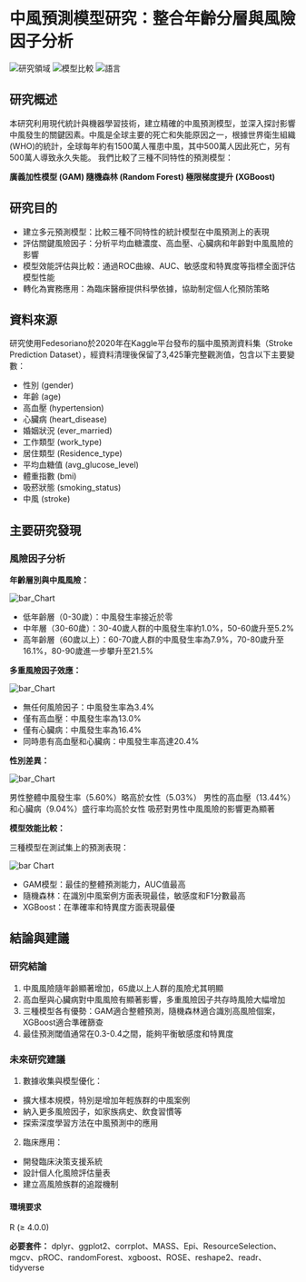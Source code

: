 # 中風預測模型研究：整合年齡分層與風險因子分析

![研究領域](https://img.shields.io/badge/%E7%A0%94%E7%A9%B6%E9%A0%98%E5%9F%9F-%E4%B8%AD%E9%A2%A8%E9%A0%90%E6%B8%AC-blue)
![模型比較](https://img.shields.io/badge/%E6%A8%A1%E5%9E%8B%E6%AF%94%E8%BC%83-GAM%7CRandomForest%7CXGBoost-orange)
![語言](https://img.shields.io/badge/%E8%AA%9E%E8%A8%80-R-lightgrey)

## 研究概述
本研究利用現代統計與機器學習技術，建立精確的中風預測模型，並深入探討影響中風發生的關鍵因素。中風是全球主要的死亡和失能原因之一，根據世界衛生組織(WHO)的統計，全球每年約有1500萬人罹患中風，其中500萬人因此死亡，另有500萬人導致永久失能。
我們比較了三種不同特性的預測模型：

**廣義加性模型 (GAM)
隨機森林 (Random Forest)
極限梯度提升 (XGBoost)**

## 研究目的
- 建立多元預測模型：比較三種不同特性的統計模型在中風預測上的表現
- 評估關鍵風險因子：分析平均血糖濃度、高血壓、心臟病和年齡對中風風險的影響
- 模型效能評估與比較：通過ROC曲線、AUC、敏感度和特異度等指標全面評估模型性能
- 轉化為實務應用：為臨床醫療提供科學依據，協助制定個人化預防策略

## 資料來源
研究使用Fedesoriano於2020年在Kaggle平台發布的腦中風預測資料集（Stroke Prediction Dataset），經資料清理後保留了3,425筆完整觀測值，包含以下主要變數：

- 性別 (gender)
- 年齡 (age)
- 高血壓 (hypertension)
- 心臟病 (heart_disease)
- 婚姻狀況 (ever_married)
- 工作類型 (work_type)
- 居住類型 (Residence_type)
- 平均血糖值 (avg_glucose_level)
- 體重指數 (bmi)
- 吸菸狀態 (smoking_status)
- 中風 (stroke)

## 主要研究發現

### 風險因子分析

**年齡層別與中風風險：**

![bar_Chart](image/Stroke-Rate-by-Age-Group.png)

- 低年齡層（0-30歲）：中風發生率接近於零
- 中年層（30-60歲）：30-40歲人群的中風發生率約1.0%，50-60歲升至5.2%
- 高年齡層（60歲以上）：60-70歲人群的中風發生率為7.9%，70-80歲升至16.1%，80-90歲進一步攀升至21.5%


**多重風險因子效應：**

![bar_Chart](image/Stroke-Rate-by-Risk-Factor-Combination.png)

- 無任何風險因子：中風發生率為3.4%
- 僅有高血壓：中風發生率為13.0%
- 僅有心臟病：中風發生率為16.4%
- 同時患有高血壓和心臟病：中風發生率高達20.4%


**性別差異：**

![bar_Chart](image/Stroke-Rate-by-Risk-Factor-Combination.png)

男性整體中風發生率（5.60%）略高於女性（5.03%）
男性的高血壓（13.44%）和心臟病（9.04%）盛行率均高於女性
吸菸對男性中風風險的影響更為顯著

**模型效能比較：**

三種模型在測試集上的預測表現：

![bar Chart](image/model.png)

- GAM模型：最佳的整體預測能力，AUC值最高
- 隨機森林：在識別中風案例方面表現最佳，敏感度和F1分數最高
- XGBoost：在準確率和特異度方面表現最優

## 結論與建議
### 研究結論

1. 中風風險隨年齡顯著增加，65歲以上人群的風險尤其明顯
2. 高血壓與心臟病對中風風險有顯著影響，多重風險因子共存時風險大幅增加
3. 三種模型各有優勢：GAM適合整體預測，隨機森林適合識別高風險個案，XGBoost適合準確篩查
4. 最佳預測閾值通常在0.3-0.4之間，能夠平衡敏感度和特異度

### 未來研究建議

1. 數據收集與模型優化：
- 擴大樣本規模，特別是增加年輕族群的中風案例
- 納入更多風險因子，如家族病史、飲食習慣等
- 探索深度學習方法在中風預測中的應用


2. 臨床應用：
- 開發臨床決策支援系統
- 設計個人化風險評估量表
- 建立高風險族群的追蹤機制


#### 環境要求

R (≥ 4.0.0)

**必要套件：**
dplyr、ggplot2、corrplot、MASS、Epi、ResourceSelection、mgcv、pROC、randomForest、xgboost、ROSE、reshape2、readr、tidyverse
